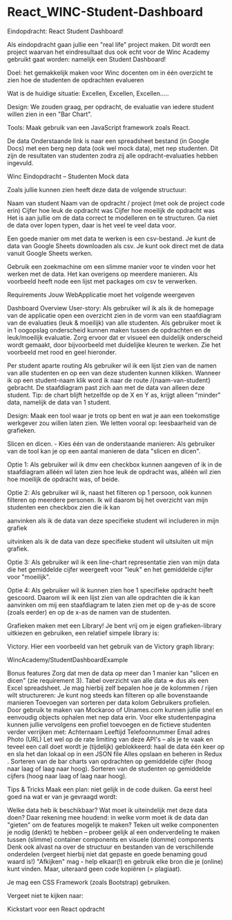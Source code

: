 # React_WINC-Student-Dashboard

Eindopdracht: React Student Dashboard!

Als eindopdracht gaan jullie een "real life" project maken. Dit wordt een project waarvan het eindresultaat dus ook echt voor de Winc Academy gebruikt gaat worden: namelijk een Student Dashboard!


Doel: het gemakkelijk maken voor Winc docenten om in één overzicht te zien hoe de studenten de opdrachten evalueren

Wat is de huidige situatie: Excellen, Excellen, Excellen.....

Design: We zouden graag, per opdracht, de evaluatie van iedere student willen zien in een "Bar Chart".

Tools: Maak gebruik van een JavaScript framework zoals React.



De data
Onderstaande link is naar een spreadsheet bestand (in Google Docs) met een berg nep data (ook wel mock data), met nep studenten. Dit zijn de resultaten van studenten zodra zij alle opdracht-evaluaties hebben ingevuld.

Winc Eindopdracht – Studenten Mock data

Zoals jullie kunnen zien heeft deze data de volgende structuur:

Naam van student
Naam van de opdracht / project (met ook de project code erin)
Cijfer hoe leuk de opdracht was
Cijfer hoe moeilijk de opdracht was
Het is aan jullie om de data correct te modelleren en te structuren. Ga niet de data over lopen typen, daar is het veel te veel data voor.

Een goede manier om met data te werken is een csv-bestand. Je kunt de data van Google Sheets downloaden als csv. Je kunt ook direct met de data vanuit Google Sheets werken.

Gebruik een zoekmachine om een slimme manier voor te vinden voor het werken met de data. Het kan overigens op meerdere manieren. Als voorbeeld heeft node een lijst met packages om csv te verwerken.


Requirements
Jouw WebApplicatie moet het volgende weergeven

Dashboard Overview User-story: Als gebruiker wil ik als ik de homepage van de applicatie open een overzicht zien in de vorm van een staafdiagram van de evaluaties (leuk & moeilijk) van alle studenten.
Als gebruiker moet ik in 1 oogopslag onderscheid kunnen maken tussen de opdrachten en de leuk/moeilijk evaluatie. Zorg ervoor dat er visueel een duidelijk onderscheid wordt gemaakt, door bijvoorbeeld met duidelijke kleuren te werken. Zie het voorbeeld met rood en geel hieronder.


Per student aparte routing Als gebruiker wil ik een lijst zien van de namen van alle studenten en op een van deze studenten kunnen klikken. Wanneer ik op een student-naam klik word ik naar de route /{naam-van-student} gebracht. De staafdiagram past zich aan met de data van alleen deze student.
Tip: de chart blijft hetzelfde op de X en Y as, krijgt alleen "minder" data, namelijk de data van 1 student.

Design: Maak een tool waar je trots op bent en wat je aan een toekomstige werkgever zou willen laten zien. We letten vooral op: leesbaarheid van de grafieken.

Slicen en dicen. - Kies één van de onderstaande manieren: Als gebruiker van de tool kan je op een aantal manieren de data "slicen en dicen".

Optie 1: Als gebruiker wil ik dmv een checkbox kunnen aangeven of ik in de staafdiagram alléén wil laten zien hoe leuk de opdracht was, alléén wil zien hoe moeilijk de opdracht was, of beide.

Optie 2: Als gebruiker wil ik, naast het filteren op 1 persoon, ook kunnen filteren op meerdere personen. Ik wil daarom bij het overzicht van mijn studenten een checkbox zien die ik kan

aanvinken als ik de data van deze specifieke student wil includeren in mijn grafiek

uitvinken als ik de data van deze specifieke student wil uitsluiten uit mijn grafiek.

Optie 3: Als gebruiker wil ik een line-chart representatie zien van mijn data die het gemiddelde cijfer weergeeft voor "leuk" en het gemiddelde cijfer voor "moeilijk".




Optie 4: Als gebruiker wil ik kunnen zien hoe 1 specifieke opdracht heeft gescoord. Daarom wil ik een lijst zien van alle opdrachten die ik kan aanvinken om mij een staafdiagram te laten zien met op de y-as de score (zoals eerder) en op de x-as de namen van de studenten.


Grafieken maken met een Library!
Je bent vrij om je eigen grafieken-library uitkiezen en gebruiken, een relatief simpele library is:

Victory. Hier een voorbeeld van het gebruik van de Victory graph library:

WincAcademy/StudentDashboardExample


Bonus features
Zorg dat men de data op meer dan 1 manier kan "slicen en dicen" (zie requirement 3).
Tabel overzicht van alle data ⇒ dus als een Excel spreadsheet. Je mag hierbij zelf bepalen hoe je de kolommen / rijen wilt structureren:
Je kunt nog steeds kan filteren op alle bovenstaande manieren
Toevoegen van sorteren per data kolom
Gebruikers profielen. Door gebruik te maken van Mockaroo of UInames.com kunnen jullie snel en eenvoudig objects ophalen met nep data erin. Voor elke studentenpagina kunnen jullie vervolgens een profiel toevoegen en de fictieve studenten verder verrijken met:
Achternaam
Leeftijd
Telefoonnummer
Email adres
Photo (URL)
Let wel op de rate limiting van deze API's – als je te vaak en teveel een call doet wordt je (tijdelijk) geblokkeerd: haal de data één keer op en sla het dan lokaal op in een JSON file
Alles opslaan en beheren in Redux .
Sorteren van de bar charts van opdrachten op gemiddelde cijfer (hoog naar laag of laag naar hoog).
Sorteren van de studenten op gemiddelde cijfers (hoog naar laag of laag naar hoog).

Tips & Tricks
Maak een plan: niet gelijk in de code duiken. Ga eerst heel goed na wat er van je gevraagd wordt:

Welke data heb ik beschikbaar?
Wat moet ik uiteindelijk met deze data doen?
Daar rekening mee houdend: in welke vorm moet ik de data dan "gieten" om de features mogelijk te maken?
Teken uit welke componenten je nodig (denkt) te hebben – probeer gelijk al een onderverdeling te maken tussen (slimme) container components en visuele (domme) components
Denk ook alvast na over de structuur en bestanden van de verschillende onderdelen (vergeet hierbij niet dat gepaste en goede benaming goud waard is!)
"Afkijken" mag - help elkaar(!) en gebruik elke bron die je (online) kunt vinden. Maar, uiteraard geen code kopiëren (= plagiaat).

Je mag een CSS Framework (zoals Bootstrap) gebruiken.

Vergeet niet te kijken naar:

Kickstart voor een React opdracht
